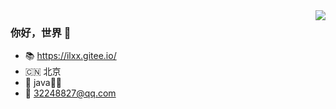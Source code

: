 <!-- <img align="right" src="https://github-readme-stats.vercel.app/api?username=LeesinDong&show_icons=true&icon_color=CE1D2D&text_color=718096&bg_color=ffffff&hide_title=true" /> -->

<img align="right" src="https://github-readme-stats.vercel.app/api?username=LeesinDong&show_icons=true&icon_color=805AD5&text_color=718096&bg_color=ffffff&hide_title=true" />

### 你好，世界 👋

- 📚 https://ilxx.gitee.io/
- 🇨🇳 北京
- 🐖 java👨‍💻‍
- 📮 32248827@qq.com

<!--- :orange_book: Focusing on Swift & iOS
- :hammer: Creator of applications and frameworks
- :ram: Founder the ObjCCN
- :meat_on_bone: Meat lover-->

<!--- 🔭 I’m currently working on ...
- 🌱 I’m currently learning ...
- 👯 I’m looking to collaborate on ...
- 🤔 I’m looking for help with ...
- 💬 Ask me about ...
- 📫 How to reach me: ...
- 😄 Pronouns: ...
- ⚡ Fun fact: ...-->

<!--
csdn：https://blog.csdn.net/qq945655645/article/details/108745636
自定义：https://sspai.com/post/63198-->

